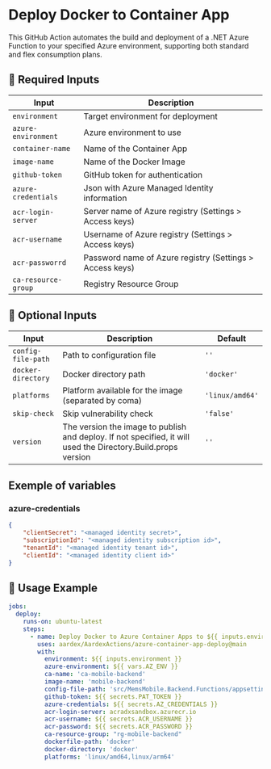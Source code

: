 # Deploy Docker to Container App

This GitHub Action automates the build and deployment of a .NET Azure Function to your specified Azure environment,
supporting both standard and flex consumption plans.

## 🔑 Required Inputs

| Input               | Description                                              |
|---------------------|----------------------------------------------------------|
| `environment`       | Target environment for deployment                        |
| `azure-environment` | Azure environment to use                                 |
| `container-name`    | Name of the Container App                                |
| `image-name`        | Name of the Docker Image                                 |
| `github-token`      | GitHub token for authentication                          |
| `azure-credentials` | Json with Azure Managed Identity information             |
| `acr-login-server`  | Server name of Azure registry (Settings > Access keys)   |
| `acr-username`      | Username of Azure registry (Settings > Access keys)      |
| `acr-passworrd`     | Password name of Azure registry (Settings > Access keys) |
| `ca-resource-group` | Registry Resource Group                                  |

## 📝 Optional Inputs

| Input              | Description                                                                                                   | Default         |
|--------------------|---------------------------------------------------------------------------------------------------------------|-----------------|
| `config-file-path` | Path to configuration file                                                                                    | `''`            |
| `docker-directory` | Docker directory path                                                                                         | `'docker'`      |
| `platforms`        | Platform available for the image (separated by coma)                                                          | `'linux/amd64'` |
| `skip-check`       | Skip vulnerability check                                                                                      | `'false'`       |
| `version`          | The version the image to publish and deploy. If not specified, it will used the Directory.Build.props version | `''`            |


## Exemple of variables
### azure-credentials
```json
{
    "clientSecret": "<managed identity secret>",
    "subscriptionId": "<managed identity subscription id>",
    "tenantId": "<managed identity tenant id>",
    "clientId": "<managed identity client id>"
}
```

## 🚀 Usage Example

```yaml 
jobs:
  deploy:
    runs-on: ubuntu-latest
    steps:
      - name: Deploy Docker to Azure Container Apps to ${{ inputs.environment }}
        uses: aardex/AardexActions/azure-container-app-deploy@main
        with:
          environment: ${{ inputs.environment }}
          azure-environment: ${{ vars.AZ_ENV }}
          ca-name: 'ca-mobile-backend'
          image-name: 'mobile-backend'
          config-file-path: 'src/MemsMobile.Backend.Functions/appsettings.json'
          github-token: ${{ secrets.PAT_TOKEN }}
          azure-credentials: ${{ secrets.AZ_CREDENTIALS }}
          acr-login-server: acradxsandbox.azurecr.io
          acr-username: ${{ secrets.ACR_USERNAME }}
          acr-password: ${{ secrets.ACR_PASSWORD }}
          ca-resource-group: "rg-mobile-backend"
          dockerfile-path: 'docker'
          docker-directory: 'docker'
          platforms: 'linux/amd64,linux/arm64'
```